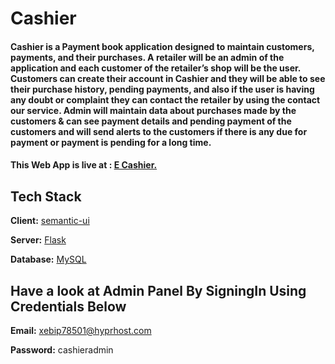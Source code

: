 # Cashier

#### Cashier is a Payment book application designed to maintain customers, payments, and their purchases. A retailer will be an admin of the application and each customer of the retailer’s shop will be the user. Customers can create their account in Cashier and they will be able to see their purchase history, pending payments, and also if the user is having any doubt or complaint they can contact the retailer by using the contact our service. Admin will maintain data about purchases made by the customers & can see payment details and pending payment of the customers and will send alerts to the customers if there is any due for payment or payment is pending for a long time.


#### This Web App is live at : [E Cashier.](https://e-cashier.herokuapp.com/)

## Tech Stack

**Client:** [semantic-ui](https://semantic-ui.com/)

**Server:** [Flask](https://flask.palletsprojects.com/en/2.0.x/)

**Database:** [MySQL](https://remotemysql.com/)

## Have a look at Admin Panel By SigningIn Using Credentials Below
**Email:** xebip78501@hyprhost.com

**Password:** cashieradmin
